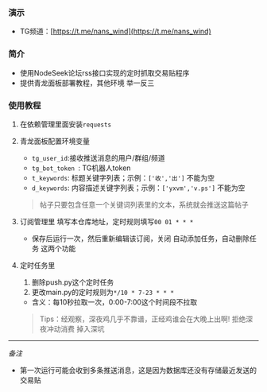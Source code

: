 ### 演示
- TG频道：[https://t.me/nans_wind](https://t.me/nans_wind)
### 简介
- 使用NodeSeek论坛rss接口实现的定时抓取交易贴程序
- 提供青龙面板部署教程，其他环境 举一反三
### 使用教程
1. 在依赖管理里面安装`requests`

2. 青龙面板配置环境变量

   - `tg_user_id`:接收推送消息的用户/群组/频道
   - `tg_bot_token `: TG机器人token
   - `t_keywords`: 标题关键字列表；示例：`['收','出']` 不能为空
   - `d_keywords`: 内容描述关键字列表；示例：`['yxvm','v.ps']` 不能为空
   > 帖子只要包含任意一个关键词列表里的文本，系统就会推送这篇帖子

3. 订阅管理里 填写本仓库地址，定时规则填写`00 01 * * *`
   - 保存后运行一次，然后重新编辑该订阅，关闭 自动添加任务，自动删除任务 这两个功能

4. 定时任务里

   1. 删除push.py这个定时任务
   2. 更改main.py的定时规则为`*/10 * 7-23 * * *`

   - 含义：每10秒拉取一次，0:00-7:00这个时间段不拉取
   > Tips：经观察，深夜鸡几乎不靠谱，正经鸡谁会在大晚上出啊!
   > 拒绝深夜冲动消费 掉入深坑
---

*备注*
- 第一次运行可能会收到多条推送消息，这是因为数据库还没有存储最近发送的交易贴